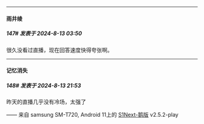 ﻿
*****

####  雨井绫  
##### 147#       发表于 2024-8-13 03:50

很久没看过直播，现在回答速度快得夸张啊。


*****

####  记忆消失  
##### 148#       发表于 2024-8-13 21:53

昨天的直播几乎没有冷场，太强了

—— 来自 samsung SM-T720, Android 11上的 [S1Next-鹅版](https://github.com/ykrank/S1-Next/releases) v2.5.2-play

